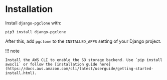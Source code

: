 # Installation

Install `django-pgclone` with:

    pip3 install django-pgclone

After this, add `pgclone` to the `INSTALLED_APPS` setting of your Django project.

!!! note

    Install the AWS CLI to enable the S3 storage backend. Use `pip install awscli` or follow the [installation guide here](https://docs.aws.amazon.com/cli/latest/userguide/getting-started-install.html).